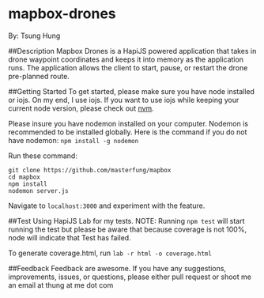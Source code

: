 mapbox-drones
=====
By: Tsung Hung

##Description
Mapbox Drones is a HapiJS powered application that takes in drone waypoint coordinates and keeps it into memory as the application runs. The application allows the client to start, pause, or restart the drone pre-planned route.

##Getting Started
To get started, please make sure you have node installed or iojs. On my end, I use iojs. If you want to use iojs while keeping your current node version, please check out [nvm](https://github.com/creationix/nvm).

Please insure you have nodemon installed on your computer. Nodemon is recommended to be installed globally. Here is the command if you do not have nodemon: `npm install -g nodemon`

Run these command:
```
git clone https://github.com/masterfung/mapbox
cd mapbox
npm install
nodemon server.js
```

Navigate to `localhost:3000` and experiment with the feature.

##Test
Using HapiJS Lab for my tests.
NOTE: Running `npm test` will start running the test but please be aware that because coverage is not 100%, node will indicate that Test has failed.

To generate coverage.html, run `lab -r html -o coverage.html`

##Feedback
Feedback are awesome. If you have any suggestions, improvements, issues, or questions, please either pull request or shoot me an email at thung at me dot com
